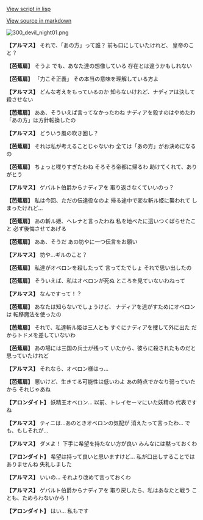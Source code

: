 [View script in lisp](../scripts/100304020.txt)

[View source in markdown](100304020.md)

![300_devil_night01.png](../images/backgrounds/300_devil_night01.png)

**【アルマス】**
それで、「あの方」って誰？
前も口にしていたけれど、
皇帝のこと？

**【芭蕉扇】**
そうよ
でも、あなた達の想像している
存在とは違うかもしれない

**【芭蕉扇】**
「力こそ正義」
その本当の意味を理解している方よ

**【アルマス】**
どんな考えをもっているのか
知らないけれど、ナディアは決して
殺させない

**【芭蕉扇】**
ああ、そういえば言ってなかったわね
ナディアを殺すのはやめたわ
「あの方」は方針転換したの

**【アルマス】**
どういう風の吹き回し？

**【芭蕉扇】**
それは私が考えることじゃないわ
全ては「あの方」がお決めになるの

**【芭蕉扇】**
ちょっと喋りすぎたわね
そろそろ帝都に帰るわ
助けてくれて、ありがとう

**【アルマス】**
ゲバルト伯爵からナディアを
取り返さなくていいのっ？

**【芭蕉扇】**
私は今回、ただの伝達役なのよ
帰る途中で変な斬ル姫に襲われて
しまったけれど…

**【芭蕉扇】**
あの斬ル姫、ヘレナと言ったわね
私を地べたに這いつくばらせたこと
必ず後悔させてあげる

**【芭蕉扇】**
ああ、そうだ
あの坊やに一つ伝言をお願い

**【アルマス】**
坊や…ギルのこと？

**【芭蕉扇】**
私達がオベロンを殺したって
言ってたでしょ
それで思い出したの

**【芭蕉扇】**
そういえば、私はオベロンが死ぬ
ところを見ていないわねって

**【アルマス】**
なんですって！？

**【芭蕉扇】**
あなたは知らないでしょうけど、
ナディアを逃がすためにオベロンは
転移魔法を使ったの

**【芭蕉扇】**
それで、私達斬ル姫は三人とも
すぐにナディアを捜して外に出た
だからトドメを差していないわ

**【芭蕉扇】**
あの場には三国の兵士が残って
いたから、彼らに殺されたものだと
思っていたけれど

**【アルマス】**
それなら、オベロン様はっ…

**【芭蕉扇】**
悪いけど、生きてる可能性は低いわよ
あの時点でかなり弱っていたから
それじゃあね

**【アロンダイト】**
妖精王オベロン…
以前、トレイセーマにいた妖精の
代表ですね

**【アルマス】**
ティニは…あのときオベロンの気配が
消えたって言ったわ…
でも、もしそれが…

**【アルマス】**
ダメよ！
下手に希望を持たない方が良い
みんなには黙っておくわ

**【アロンダイト】**
希望は持って良いと思いますけど…
私が口出しすることではありませんね
失礼しました

**【アルマス】**
いいの…
それより改めて言っておくわ

**【アルマス】**
ゲバルト伯爵からナディアを
取り戻したら、私はあなたと戦う
ことも、ためらわないから！

**【アロンダイト】**
はい…
私もです
